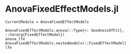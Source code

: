 # AnovaFixedEffectModels.jl
```@meta
CurrentModule = AnovaFixedEffectModels
```
```@docs
AnovaFixedEffectModels.anova(::Type{<: GoodnessOfFit}, ::Vararg{FixedEffectModel})
anova_lfe
AnovaFixedEffectModels.nestedmodels(::FixedEffectModel)
lfe
```